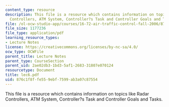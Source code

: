 ```yaml
---
content_type: resource
description: This file is a resource which contains information on topics like Radar
  Controllers, ATM System, Controller?s Task and Controller Goals and Tasks.
file: /ol-ocw-studio-app/courses/16-72-air-traffic-control-fall-2006/876c1f8ffe559ebf7599ab3a07c87554_lec6.pdf
file_size: 1177236
file_type: application/pdf
learning_resource_types:
- Lecture Notes
license: https://creativecommons.org/licenses/by-nc-sa/4.0/
ocw_type: OCWFile
parent_title: Lecture Notes
parent_type: CourseSection
parent_uid: 2ae02db3-1bd3-5af1-2683-31807e070124
resourcetype: Document
title: lec6.pdf
uid: 876c1f8f-fe55-9ebf-7599-ab3a07c87554
---
```

This file is a resource which contains information on topics like Radar Controllers, ATM System, Controller?s Task and Controller Goals and Tasks.